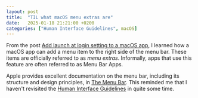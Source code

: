 ```yaml
---
layout: post
title:  "TIL what macOS menu extras are"
date:   2025-01-18 21:21:00 +0200
categories: ["Human Interface Guidelines", macOS]
---
```

From the post [Add launch at login setting to a macOS app](https://nilcoalescing.com/blog/LaunchAtLoginSetting/), I learned how a macOS app can add a menu item to the right side of the menu bar. These items are officially referred to as *menu extras*. Informally, apps that use this feature are often referred to as Menu Bar Apps.

Apple provides excellent documentation on the menu bar, including its structure and design principles, in [The Menu Bar](https://developer.apple.com/design/human-interface-guidelines/the-menu-bar). This reminded me that I haven't revisited the [Human Interface Guidelines](https://developer.apple.com/design/human-interface-guidelines/getting-started) in quite some time.
